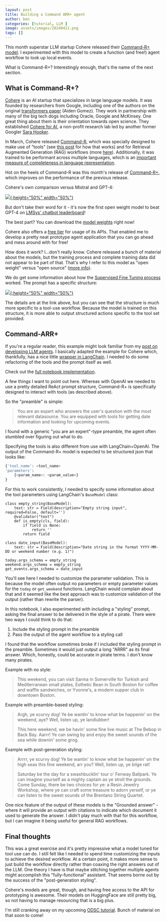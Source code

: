 ```yaml
---
layout: post
title: Building a Command ARR+ agent
author: ben
categories: [tutorial, LLM ]
image: assets/images/20240411.png
tags: []
---
```


This month superstar LLM startup Cohere released their [Command-R+ model](https://txt.cohere.com/command-r-plus-microsoft-azure/).  I experimented with this model to create a function (and free!) agent workflow to look up local events.

What is Command-R+? Interestingly enough, that's the name of the next section.

## What is Command-R+?

[Cohere](https://cohere.com/) is an AI startup that specializes in large language models.  It was founded by researchers from Google, including one of the authors on the original [transformers paper](https://arxiv.org/abs/1706.03762) (Aiden Gomez).  They work in partnership with many of the big tech dogs including Oracle, Google and McKinsey.  One great thing about them is their orientation towards open science.  They established [Cohere for AI](https://cohere.com/research), a non-profit research lab led by another former Googler [Sara Hooker](https://www.sarahooker.me/).  

In March, Cohere released [Command-R](https://txt.cohere.com/command-r/), which was specially designed to make use of "tools" (see [this post]({{site.url}}/friend_agent_6/) for how that works) and for Retrieval Augmented Generation (RAG) workflows (more [here]({{site.url}}/friend_rag_3/)).  Additionally, it was trained to be performant across multiple languages, which is an [important measure of completeness in language representation](https://www.ruder.io/nlp-beyond-english/). 

Hot on the heels of Command-R was this month's release of [Command-R+](https://txt.cohere.com/command-r-plus-microsoft-azure/), which improves on the performance of the previous release.

Cohere's own comparison versus Mistral and GPT-4:

[![]({{site.url}}/assets/20240411_cohere_compare.png){:height="50%" width="50%"}]({{site.url}}/assets/20240411_cohere_compare.png)

But don't take their word for it - it's now the first open weight model to beat GPT-4 on [LMSys' chatbot leaderboard](https://chat.lmsys.org/?leaderboard)!

The best part? You can download the [model weights](https://huggingface.co/CohereForAI/c4ai-command-r-plus) right now!

Cohere also offers a [free tier](https://cohere.com/pricing) for usage of its APIs.  That enabled me to develop a pretty neat prototype agent application that you can go ahead and mess around with for free!

How does it work? I...don't really know.  Cohere released a bunch of material about the models, but the training process and complete training data did not appear to be part of that.  That's why I refer to this model as "open weight" versus "open source" ([more info](https://opening-up-chatgpt.github.io/)).

We do get some information about how the [Supervised Fine Tuning process](https://docs.cohere.com/docs/prompting-command-r) worked.  The prompt has a specific structure:

[![]({{site.url}}/assets/cohere_prompt.png){:height="50%" width="50%"}]({{site.url}}/assets/cohere_prompt.png)

The details are at the link above, but you can see that the structure is much more specific to a tool-use workflow.  Because the model is trained on this structure, it is more able to output structured actions specific to the tool set provided.

## Command-ARR+ 
If you're a regular reader, this example might look familiar from my [post on developing LLM agents]({{site.url}}/friend_agent_6/).  I basically adapted the example for Cohere which, thankfully, has a nice little [wrapper in LangChain](https://python.langchain.com/docs/integrations/providers/cohere/).  I needed to do some refactoring of the tools and the prompt itself as well.

Check out the [full notebook implementation](https://github.com/bpben/ben_friend/blob/main/cohere_langchain.ipynb).

A few things I want to point out here.  Whereas with OpenAI we needed to use a pretty detailed ReAct prompt structure, Command-R+ is specifically designed to interact with tools (as described above).

So the "preamble" is simple:

>You are an expert who answers the user's question with the most relevant datasource. You are equipped with tools for getting date information and looking for upcoming events.

I found with a generic "you are an expert"-type preamble, the agent often stumbled over figuring out what to do.

Specifying the tools is also different from use with LangChain+OpenAI.  The output of the Command-R+ model is expected to be structured json that looks like:

```python
{'tool_name': <tool_name>
'parameters': 
    {<param_name>: <param_value>}
}
```

For this to work consistently, I needed to specify some information about the tool parameters using LangChain's `BaseModel` class:

```
class empty_string(BaseModel):
    text: str = Field(description="Empty string input", required=False, default='')
    @validator("text")
    def is_empty(cls, field):
        if field is None:
            return ''
        return field

class date_input(BaseModel):
    text: str = Field(description="Date string in the format YYYY-MM-DD or weekend number (e.g. 1)")

today.args_schema = empty_string
weekend.args_schema = empty_string
get_events.args_schema = date_input
```

You'll see here I needed to customize the parameter validation.  This is because the model often output no parameters or empty parameter values for the `today` or `get_weekend` functions.  LangChain would complain about that and it seemed like the best approach was to customize validation of the output (rather than rewrite the parser).

In this notebook, I also experimented with including a "styling" prompt, asking the final answer to be delivered in the style of a pirate.  There were two ways I could think to do that:

1) Include the styling prompt in the preamble
2) Pass the output of the agent workflow to a styling call

I found that the workflow sometimes broke if I included the styling prompt in the preamble.  Sometimes it would just output a long "ARRR" as its final answer.  Which, honestly, could be accurate in pirate terms. I don't know many pirates.

Example with no style:
> This weekend, you can visit Sarma in Somerville for Turkish and Mediterranean small plates, Esthetic Bean in South Boston for coffee and waffle sandwiches, or Yvonne's, a modern supper club in downtown Boston.

Example with preamble-based styling:
> Argh, ye scurvy dog! Ye be wantin' to know what be happenin' on the weekend, aye? Well, listen up, ye landlubber! 
>
> This here weekend, we be havin' some fine live music at The Bebop in Back Bay. Aarrr! Ye can swing by and enjoy the sweet sounds of the sea while downin' some grog. 

Example with post-generation styling:
>Arrrr, ye scurvy dog! Ye be wantin' to know what be happenin' on the high seas this fine weekend, arr you? Well, listen up, ye bilge rat! 
>
> Saturday be the day for a swashbucklin' tour o' Fenway Ballpark. Ye can imagine yourself as a mighty captain as ye stroll the grounds. Come Sunday, there be two choices for ye: a Resin Jewelry Workshop, where ye can craft some treasure to adorn yerself, or ye can listen to the sweet sounds of the Brentano String Quartet. 

One nice feature of the output of these models is the "Grounded answer" - where it will provide an output with citations to indicate which document it used to generate the answer.  I didn't play much with that for this workflow, but I can imagine it being useful for general RAG workflows.

## Final thoughts
This was a great exercise and it's pretty impressive what a model tuned for tool use can do. I still felt like I needed to spend time customizing the inputs to achieve the desired workflow.  At a certain point, it makes more sense to just build the workflow directly rather than coaxing the right answers out of the LLM.  One theory I have is that maybe stitching together multiple agents might accomplish this "fully-functional" assistant.  That seems borne out by the success of the "post-generation styling".

Cohere's models are great, though, and having free access to the API for prototyping is awesome.  Their models on HuggingFace are still pretty big, so not having to manage resourcing that is a big plus.

I'm still cranking away on my upcoming [ODSC tutorial](https://odsc.com/speakers/ben-needs-a-friend-an-intro-to-building-large-language-model-applications/).  Bunch of material on that soon to come!